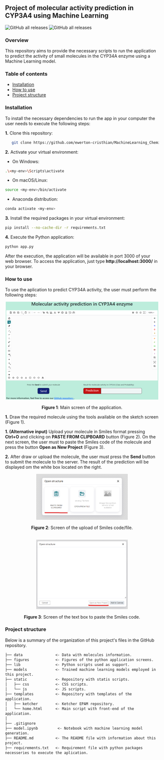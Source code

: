 ## Project of molecular activity prediction in CYP3A4 using Machine Learning
![GitHub all releases](https://img.shields.io/badge/Version-1.0-green) ![GitHub all releases](https://img.shields.io/badge/release-2024-blue)

### Overview

This repository aims to provide the necessary scripts to run the application to predict the activity of small molecules in the CYP34A enzyme using a Machine Learning model.

### Table of contents

* [Installation](#installation)
* [How to use](#how-to-use)
* [Project structure](#project-structure)


### Installation

To install the necessary dependencies to run the app in your computer the user needs to execute the following steps:

<b>1.</b> Clone this repository:
```bash
   git clone https://github.com/ewerton-cristhian/MachineLearning_Chemistry.git
```

<b>2.</b> Activate your virtual environment:
* On Windows:
```bash
.\<my-env>\Scripts\activate
```

* On macOS/Linux:
```bash
source <my-env>/bin/activate
```

* Anaconda distribution:
```bash
conda activate <my-env>
```

<b>3.</b> Install the required packages in your virtual environment:

```bash
pip install --no-cache-dir -r requirements.txt
```

<b>4.</b> Execute the Python application:
```bash
python app.py
```

After the execution, the application will be available in port 3000 of your web browser. To access the application, just type <b>http://localhost:3000/</b> in your browser.

### How to use

To use the aplication to predict CYP34A activity, the user must perform the following steps:

<div align="center">
<img src="figures/screen_1.png" width="500" />
<p><b>Figure 1</b>: Main screen of the application.</p>
</div>

<b>1.</b> Draw the required molecule using the tools available on the sketch screen (Figure 1).

<b>1. (Alternative input)</b> Upload your molecule in Smiles format pressing <b>Ctrl+O</b> and clicking on <b>PASTE FROM CLIPBOARD</B> button (Figure 2). On the next screen, the user must to paste the Smiles code of the molecule and press the button <b>Open as New Project</b> (Figure 3).

<b>2.</b> After draw or upload the molecule, the user must press the <b>Send</b> button to submit the molecule to the server. The result of the prediction will be displayed om the white box located on the right.

<div align="center">
<img src="figures/screen_2.png" width="300" />
<p><b>Figure 2</b>: Screen of the upload of Smiles code/file.</p>
</div>

<br>

<div align="center">
<img src="figures/screen_3.png" width="300" />
<p><b>Figure 3</b>: Screen of the text box to paste the Smiles code.</p>
</div>

### Project structure

Below is a summary of the organization of this project's files in the GitHub repository.


    ├── data               <- Data with molecules information.
    ├── figures            <- Figures of the python application screens.
    ├── lib                <- Python scripts used as support.
    ├── models             <- Trained machine learning models employed in this project.
    ├── static             <- Repository with statis scripts.
    │   ├── css            <- CSS scripts.
    │   └── js             <- JS scripts.
    ├── templates          <- Repository with templates of the application.
    │   ├── ketcher        <- Ketcher EPAM repository.
    │   └── home.html      <- Main script with front-end of the application.
    │
    ├── .gitignore          
    ├── model.ipynb         <- Notebook with machine learning model generation.
    ├── README.md          <- The README file with information about this project.
    ├── requirements.txt   <- Requirement file with python packages necesseries to execute the aplication.
    
